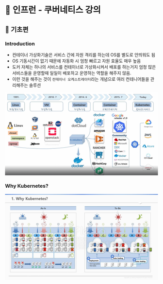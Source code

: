 # :book: 인프런 - 쿠버네티스 강의
## :pushpin: 기초편

### Introduction
- 컨테이너 가상화기술은 서비스 간에 자원 격리를 하는데 OS를 별도로 안띄워도 됨
- OS 기동시간이 없기 때문에 자동화 시 엄청 빠르고 자원 효율도 매우 높음 
- 도커 자체는 하나의 서비스를 컨테이너로 가상화시켜서 배포를 하는거지 엄청 많은 서비스들을 운영할때 일일이 배포하고 운영하는 역할을 해주지 않음.
- 이런 것을 해주는 것이 `컨테이너 오케스트레이터`라는 개념으로 여러 컨테니어들을 관리해주는 솔루션

![](images/1.png)


### Why Kubernetes?

![](images/img.png)


